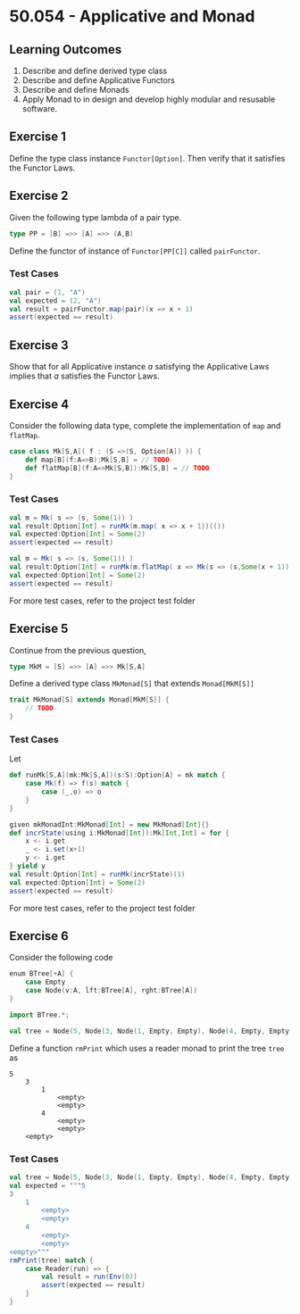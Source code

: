 # 50.054 - Applicative and Monad


## Learning Outcomes



1. Describe and define derived type class
2. Describe and define Applicative Functors
3. Describe and define Monads
4. Apply Monad to in design and develop highly modular and resusable software.


## Exercise 1 


Define the type class instance `Functor[Option]`. Then verify that it satisfies the Functor Laws.




## Exercise 2

Given the following type lambda of a pair type.
```scala
type PP = [B] =>> [A] =>> (A,B)
```

Define the functor of instance of `Functor[PP[C]]` called `pairFunctor`.


### Test Cases

```scala
val pair = (1, "A")
val expected = (2, "A")
val result = pairFunctor.map(pair)(x => x + 1)
assert(expected == result)
```


## Exercise 3

Show that for all Applicative instance $a$ satisfying the Applicative Laws implies that $a$ satisfies the Functor Laws.


## Exercise 4

Consider the following data type, complete the implementation of `map` and `flatMap`.

```scala
case class Mk[S,A]( f : (S =>(S, Option[A]) )) {
    def map[B](f:A=>B):Mk[S,B] = // TODO
    def flatMap[B](f:A=>Mk[S,B]):Mk[S,B] = // TODO
}
```

### Test Cases

```scala
val m = Mk( s => (s, Some(1)) )
val result:Option[Int] = runMk(m.map( x => x + 1))(()) 
val expected:Option[Int] = Some(2)
assert(expected == result)
```

```scala
val m = Mk( s => (s, Some(1)) )
val result:Option[Int] = runMk(m.flatMap( x => Mk(s => (s,Some(x + 1)))))(())
val expected:Option[Int] = Some(2)
assert(expected == result)
```

For more test cases, refer to the project test folder

## Exercise 5

Continue from the previous question, 

```scala
type MkM = [S] =>> [A] =>> Mk[S,A]
```

Define a derived type class `MkMonad[S]` that extends `Monad[MkM[S]]`

```scala
trait MkMonad[S] extends Monad[MkM[S]] {
    // TODO
}
```

### Test Cases

Let 
```scala
def runMk[S,A](mk:Mk[S,A])(s:S):Option[A] = mk match {
    case Mk(f) => f(s) match {
        case (_,o) => o
    }
}
```

```scala
given mkMonadInt:MkMonad[Int] = new MkMonad[Int]{} 
def incrState(using i:MkMonad[Int]):Mk[Int,Int] = for {
    x <- i.get
    _ <- i.set(x+1)
    y <- i.get
} yield y
val result:Option[Int] = runMk(incrState)(1)
val expected:Option[Int] = Some(2)
assert(expected == result)
```

For more test cases, refer to the project test folder

## Exercise 6



Consider the following code

```scala
enum BTree[+A] {
    case Empty
    case Node(v:A, lft:BTree[A], rght:BTree[A])
}

import BTree.*;

val tree = Node(5, Node(3, Node(1, Empty, Empty), Node(4, Empty, Empty)), Empty)

```
Define a function `rmPrint` which uses a reader monad to print the tree `tree` as

```
5
    3
        1
            <empty>
            <empty>
        4
            <empty>
            <empty>
    <empty>
```

### Test Cases


```scala
val tree = Node(5, Node(3, Node(1, Empty, Empty), Node(4, Empty, Empty)), Empty)
val expected = """5
3
    1
        <empty>
        <empty>
    4
        <empty>
        <empty>
<empty>"""
rmPrint(tree) match {
    case Reader(run) => { 
        val result = run(Env(0))
        assert(expected == result)
    }
}   
```
